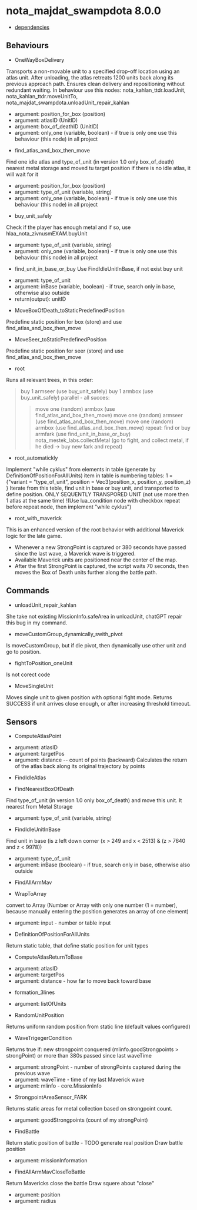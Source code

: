 nota_majdat_swampdota 8.0.0
====

* [dependencies](./dependencies.json)


Behaviours
---

* OneWayBoxDelivery

Transports a non-movable unit to a specified drop-off location using an atlas unit.
After unloading, the atlas retreats 1200 units back along its previous approach path.
Ensures clean delivery and repositioning without redundant waiting.
In behaviour use this nodes: nota_kahlan_ttdr.loadUnit, nota_kahlan_ttdr.moveUnitTo, nota_majdat_swampdota.unloadUnit_repair_kahlan
- argument: position_for_box (position)
- argument: atlasID (UnitID)
- argument: box_of_deathID (UnitID)
- argument: only_one (variable, boolean)		- if true is only one use this behaviour (this node) in all project


* find_atlas_and_box_then_move

Find one idle atlas and type_of_unit (in version 1.0 only box_of_death) nearest metal storage and moved tu target position
if there is no idle atlas, it will wait for it
- argument: position_for_box (position)
- argument: type_of_unit (variable, string)
- argument: only_one (variable, boolean)		- if true is only one use this behaviour (this node) in all project


* buy_unit_safely

Check if the player has enough metal and if so, use hlaa_nota_zivnusmEXAM.buyUnit
- argument: type_of_unit (variable, string)
- argument: only_one (variable, boolean)		- if true is only one use this behaviour (this node) in all project


* find_unit_in_base_or_buy
Use FindIdleUnitInBase, if not exist buy unit
- argument: type_of_unit
- argument: inBase (variable, boolean) 			- if true, search only in base, otherwise also outside
- return(output): unitID


* MoveBoxOfDeath_toStaticPredefinedPosition

Predefine static position for box (store) and use find_atlas_and_box_then_move 


* MoveSeer_toStaticPredefinedPosition

Predefine static position for seer (store) and use find_atlas_and_box_then_move 


* root

Runs all relevant trees, in this order:
> buy 1 armseer (use buy_unit_safely)
> buy 1 armbox  (use buy_unit_safely)
> parallel - all succes:
>> move one (random) armbox (use find_atlas_and_box_then_move)
>> move one (random) armseer (use find_atlas_and_box_then_move)
>> move one (random) armbox (use find_atlas_and_box_then_move)
> repeat:
>> find or buy armfark (use find_unit_in_base_or_buy)
>> nota_mestek_labs.collectMetal (go to fight, and collect metal, if he died -> buy new fark and repeat)


* root_automatickly

Implement "while cyklus" from elements in table (generate by DefinitionOfPositionForAllUnits)
item in table is numbering tables: 1 = {"variant = "type_of_unit", position = Vec3(position_x, position_y, position_z) }
Iterate from this teble, find unit in base or buy unit, and transported to define position.
ONLY SEQUENTLY TRANSPORED UNIT (not use more then 1 atlas at the same time)
!(Use lua_condition node with checkbox repeat before repeat node, then implement "while cyklus")


* root_with_maverick

This is an enhanced version of the root behavior with additional Maverick logic for the late game.
- Whenever a new StrongPoint is captured or 380 seconds have passed since the last wave, a Maverick wave is triggered.
- Available Maverick units are positioned near the center of the map.
- After the first StrongPoint is captured, the script waits 70 seconds, then moves the Box of Death units further along the battle path.


Commands
---

* unloadUnit_repair_kahlan

She take not existing MissionInfo.safeArea in unloadUnit, chatGPT repair this bug in my command.


* moveCustomGroup_dynamically_swith_pivot

Is moveCustomGroup, but if die pivot, then dynamically use other unit and go to position.


* fightToPosition_oneUnit

Is not corect code


* MoveSingleUnit

Moves single unit to given position with optional fight mode. 
Returns SUCCESS if unit arrives close enough, or after increasing threshold timeout.


Sensors
---

* ComputeAtlasPoint
- argument: atlasID
- argument: targetPos
- argument: distance 	-- count of points (backward)
Calculates the return of the atlas back along its original trajectory by <distance> points


* FindIdleAtlas


* FindNearestBoxOfDeath

Find type_of_unit (in version 1.0 only box_of_death) and move this unit.
It nearest from Metal Storage
- argument: type_of_unit (variable, string)


* FindIdleUnitInBase

Find unit in base (is z left down corner (x > 249 and x < 2513) & (z > 7640 and z < 9978))
- argument: type_of_unit
- argument: inBase (boolean)		- if true, search only in base, otherwise also outside


* FindAllArmMav


* WrapToArray 				

convert to Array (Number or Array with only one number (1 = number),
because manually entering the position generates an array of one element)
- argument: input 		- number or table input


* DefinitionOfPositionForAllUnits

Return static table, that define static position for unit types


* ComputeAtlasReturnToBase

- argument: atlasID
- argument: targetPos
- argument: distance		- how far to move back toward base


* formation_3lines

- argument: listOfUnits

* RandomUnitPosition

Returns uniform random position from static line (default values configured)


* WaveTrigegerCondition

Returns true if:
new strongpoint conquered (mlinfo.goodStrongpoints > strongPoint)
or more than 380s passed since last waveTime
- argument: strongPoint 	- number of strongPoints captured during the previous wave
- argument: waveTime		- time of my last Maverick wave
- argument: mlinfo			- core.MissionInfo


* StrongpointAreaSensor_FARK

Returns static areas for metal collection based on strongpoint count.
- argument: goodStrongpoints (count of my strongPoint)


* FindBattle

Return static position of battle - TODO generate real position
Draw battle position
- argument: missionInformation


* FindAllArmMavCloseToBattle

Return Mavericks close the battle
Draw squere about "close"
- argument: position
- argument: radius